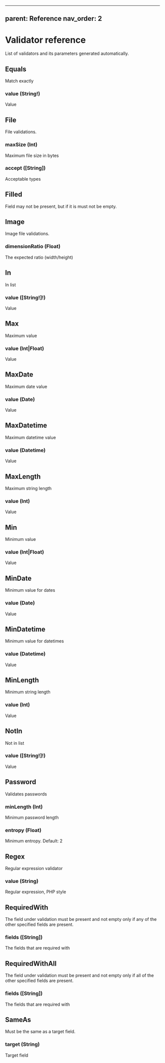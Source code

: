 
---
parent: Reference
nav_order: 2
---

# Validator reference

List of validators and its parameters generated automatically.

## Equals

Match exactly

### value (String!)

Value


## File

File validations.

### maxSize (Int)

Maximum file size in bytes

### accept ([String])

Acceptable types


## Filled

Field may not be present, but if it is must not be empty.



## Image

Image file validations.

### dimensionRatio (Float)

The expected ratio (width/height)


## In

In list

### value ([String!]!)

Value


## Max

Maximum value

### value (Int|Float)

Value


## MaxDate

Maximum date value

### value (Date)

Value


## MaxDatetime

Maximum datetime value

### value (Datetime)

Value


## MaxLength

Maximum string length

### value (Int)

Value


## Min

Minimum value

### value (Int|Float)

Value


## MinDate

Minimum value for dates

### value (Date)

Value


## MinDatetime

Minimum value for datetimes

### value (Datetime)

Value


## MinLength

Minimum string length

### value (Int)

Value


## NotIn

Not in list

### value ([String!]!)

Value


## Password

Validates passwords

### minLength (Int)

Minimum password length

### entropy (Float)

Minimum entropy. Default: 2


## Regex

Regular expression validator

### value (String)

Regular expression, PHP style


## RequiredWith

The field under validation must be present and not empty only if any of the other specified fields are present.

### fields ([String])

The fields that are required with


## RequiredWithAll

The field under validation must be present and not empty only if all of the other specified fields are present.

### fields ([String])

The fields that are required with


## SameAs

Must be the same as a target field.

### target (String)

Target field

